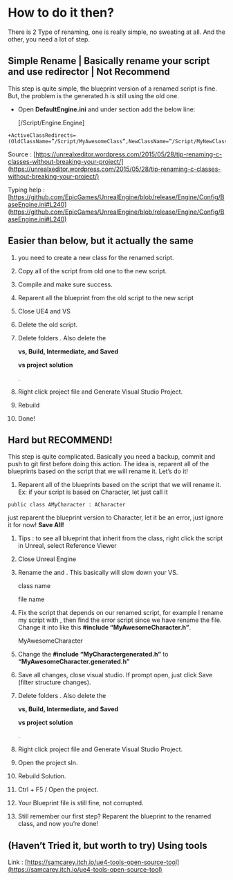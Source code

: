 # How to do it then?

There is 2 Type of renaming, one is really simple, no sweating at all. And the other, you need a lot of step.

## Simple Rename | Basically rename your script and use redirector | Not Recommend

This step is quite simple, the blueprint version of a renamed script is fine. But, the problem is the generated.h is still using the old one.

- Open **DefaultEngine.ini** and under  section add the below line:

    [/Script/Engine.Engine]

```
+ActiveClassRedirects=(OldClassName=”/Script/MyAwesomeClass”,NewClassName=”/Script/MyNewClass”)
```

Source : [https://unrealxeditor.wordpress.com/2015/05/28/tip-renaming-c-classes-without-breaking-your-project/](https://unrealxeditor.wordpress.com/2015/05/28/tip-renaming-c-classes-without-breaking-your-project/)

Typing help : [https://github.com/EpicGames/UnrealEngine/blob/release/Engine/Config/BaseEngine.ini#L240](https://github.com/EpicGames/UnrealEngine/blob/release/Engine/Config/BaseEngine.ini#L240)

## Easier than below, but it actually the same

1. you need to create a new class for the renamed script.
2. Copy all of the script from old one to the new script.
3. Compile and make sure success.
4. Reparent all the blueprint from the old script to the new script
5. Close UE4 and VS
6. Delete the old script.
7. Delete folders . Also delete the

    **vs, Build, Intermediate, and Saved**

    **vs project solution**

    .

8. Right click project file and Generate Visual Studio Project.
9. Rebuild
10. Done!

## Hard but RECOMMEND!

This step is quite complicated. Basically you need a backup, commit and push to git first before doing this action. The idea is, reparent all of the blueprints based on the script that we will rename it. Let’s do it!

1. Reparent all of the blueprints based on the script that we will rename it. Ex: if your script is based on Character, let just call it

```
public class AMyCharacter : ACharacter
```

just reparent the blueprint version to Character, let it be an error, just ignore it for now! **Save All!**

1. Tips : to see all blueprint that inherit from the class, right click the script in Unreal, select Reference Viewer
2. Close Unreal Engine
3. Rename the  and . This basically will slow down your VS.

    class name

    file name

4. Fix the script that depends on our renamed script, for example I rename my script with , then find the error script since we have rename the file. Change it into like this **#include “MyAwesomeCharacter.h”**.

    MyAwesomeCharacter

5. Change the **#include “MyCharactergenerated.h”** to **“MyAwesomeCharacter.generated.h”**
6. Save all changes, close visual studio. If prompt open, just click Save (filter structure changes).
7. Delete folders . Also delete the

    **vs, Build, Intermediate, and Saved**

    **vs project solution**

    .

8. Right click project file and Generate Visual Studio Project.
9. Open the project sln.
10. Rebuild Solution.
11. Ctrl + F5 / Open the project.
12. Your Blueprint file is still fine, not corrupted.
13. Still remember our first step? Reparent the blueprint to the renamed class, and now you’re done!

## **(Haven’t Tried it, but worth to try) Using tools**

Link : [https://samcarey.itch.io/ue4-tools-open-source-tool](https://samcarey.itch.io/ue4-tools-open-source-tool)